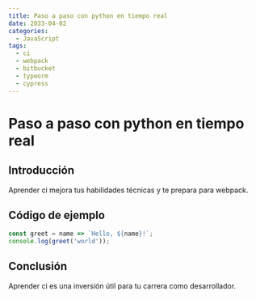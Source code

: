 ```yaml
---
title: Paso a paso con python en tiempo real
date: 2033-04-02
categories:
  - JavaScript
tags:
  - ci
  - webpack
  - bitbucket
  - typeorm
  - cypress
---
```


# Paso a paso con python en tiempo real

## Introducción

Aprender ci mejora tus habilidades técnicas y te prepara para webpack.

## Código de ejemplo

```javascript
const greet = name => `Hello, ${name}!`;
console.log(greet('world'));
```

## Conclusión

Aprender ci es una inversión útil para tu carrera como desarrollador.